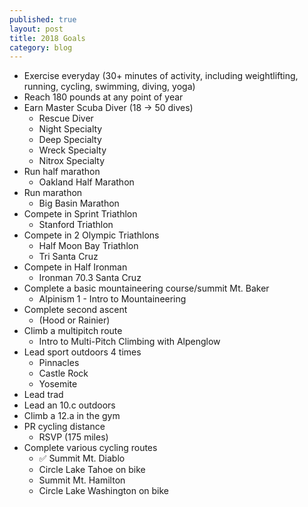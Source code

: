 ```yaml
---
published: true
layout: post
title: 2018 Goals
category: blog
---
```


- Exercise everyday (30+ minutes of activity, including weightlifting, running, cycling, swimming, diving, yoga)
- Reach 180 pounds at any point of year
- Earn Master Scuba Diver (18 -> 50 dives)
  - Rescue Diver
  - Night Specialty
  - Deep Specialty
  - Wreck Specialty
  - Nitrox Specialty
- Run half marathon
  - Oakland Half Marathon
- Run marathon
  - Big Basin Marathon
- Compete in Sprint Triathlon
  - Stanford Triathlon
- Compete in 2 Olympic Triathlons
  - Half Moon Bay Triathlon
  - Tri Santa Cruz
- Compete in Half Ironman
  - Ironman 70.3 Santa Cruz
- Complete a basic mountaineering course/summit Mt. Baker
  - Alpinism 1 - Intro to Mountaineering
- Complete second ascent
  - (Hood or Rainier)
- Climb a multipitch route
  - Intro to Multi-Pitch Climbing with Alpenglow
- Lead sport outdoors 4 times
  - Pinnacles
  - Castle Rock
  - Yosemite
- Lead trad
- Lead an 10.c outdoors
- Climb a 12.a in the gym
- PR cycling distance
  - RSVP (175 miles)
- Complete various cycling routes
  - ✅ Summit Mt. Diablo
  - Circle Lake Tahoe on bike
  - Summit Mt. Hamilton
  - Circle Lake Washington on bike




